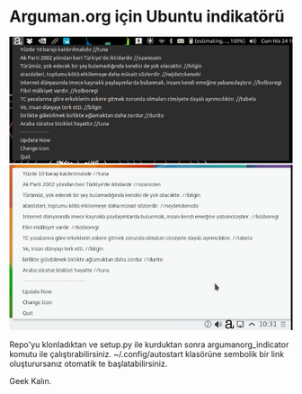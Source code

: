 # Arguman.org için Ubuntu indikatörü

![kedi](./screenshot_unity.png)
![kopek](./screenshot_kde.png)

Repo'yu klonladıktan ve setup.py ile kurduktan sonra argumanorg_indicator komutu ile çalıştırabilirsiniz.
~/.config/autostart klasörüne sembolik bir link oluşturursanız otomatik te başlatabilirsiniz.

Geek Kalın.